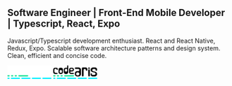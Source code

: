 ## Software Engineer | Front-End Mobile Developer | Typescript, React, Expo

Javascript/Typescript development enthusiast. 
React and React Native, Redux, Expo.
Scalable software architecture patterns and design system.
Clean, efficient and concise code.

<img src="https://github.com/codearis/codearis/blob/main/codearis.svg#gh-dark-mode-only" width="100" >
<img src="https://github.com/codearis/codearis/blob/main/codearis-lg.svg#gh-light-mode-only" width="100" >
